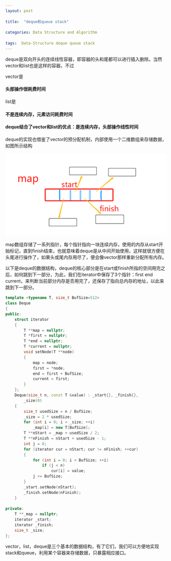```yaml
---
layout: post

title:  "deque和queue stack"

categories: Data Structure and Algorithm

tags:  Data-Structure deque queue stack
---
```


deque是双向开头的连续线性容器，即容器的头和尾都可以进行插入删除。当然vector和list也是这样的容器，不过

vector是

#### **头部操作很耗费时间**

list是

#### **不是连续内存，元素访问耗费时间**

#### **deque结合了vector和list的优点：是连续内存，头部操作线性时间**

deque的实现也借鉴了vector的预分配机制，内部使用一个二维数组来存储数据，如图所示结构

![image](https://github.com/mihooke/Mihooke.github.io/blob/master/blog_images/deque.png?raw=true)

map数组存储了一系列指针，每个指针指向一块连续内存，使用的内存从start开始标记，直到finish结束，也就意味着deque是从中间开始使用，这样就很方便在头尾进行操作了，如果头或尾内存用尽了，便会像vector那样重新分配所有内存。

以下是deque的数据结构，deque的核心部分是在start或finish所指的空间用完之后，如何跳到下一部分，为此，我们在iterator中保存了3个指针：first end current，来判断当前部分内存是否用完了，还保存了指向总内存的地址，以此来跳到下一部分。

```c++
template <typename T, size_t BufSize=512>
class Deque
{
public:
    struct iterator
    {
        T **map = nullptr;
        T *first = nullptr;
        T *end = nullptr;
        T *current = nullptr;
        void setNode(T **node)
        {
            map = node;
            first = *node;
            end = first + BufSize;
            current = first;
        }
    };
    Deque(size_t n, const T &value) : _start{}, _finish{},
        _size(0)
    {
        size_t usedSize = n / BufSize;
        _size = 2 * usedSize;
        for (int i = 0; i < _size; ++i)
            _map[i] = new T[BufSize];
        T **nStart = _map + usedSize / 2;
        T **nFinish = nStart + usedSize - 1;
        int j = 0;
        for (iterator cur = nStart; cur != nFinish; ++cur)
        {
            for (int i = 0; i < BufSize; ++i)
                if (j < n)
                    cur[i] = value;
            j += BufSize;
        }
        _start.setNode(nStart);
        _finish.setNode(nFinish);
    }

private:
    T **_map = nullptr;
    iterator _start;
    iterator _finish;
    size_t _size;
};
```

vector，list，deque是三个基本的数据结构，有了它们，我们可以方便地实现stack和queue，利用某个容器来存储数据，只暴露相应接口。